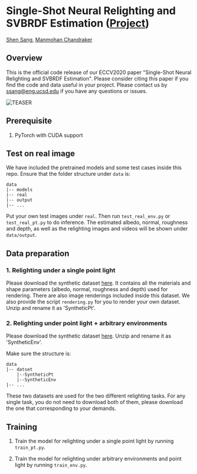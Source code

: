 # Single-Shot Neural Relighting and SVBRDF Estimation ([Project](http://cseweb.ucsd.edu/~viscomp/projects/ECCV20NeuralRelighting/))


[Shen Sang](https://sites.google.com/view/ssang), [Manmohan Chandraker](https://cseweb.ucsd.edu/~mkchandraker/)


## Overview

This is the official code release of our ECCV2020 paper "Single-Shot Neural Relighting and SVBRDF Estimation". Please consider citing this paper if you find the code and data useful in your project. Please contact us by ssang@eng.ucsd.edu if you have any questions or issues.



![TEASER](http://cseweb.ucsd.edu/~viscomp/projects/ECCV20NeuralRelighting/assets/teaser.png)



## Prerequisite
1. PyTorch with CUDA support



## Test on real image

We have included the pretrained models and some test cases inside this repo. Ensure that the folder structure under `data` is:

```
data
|-- models
|-- real
|-- output
|-- ...
```

Put your own test images under `real`. Then run `test_real_env.py` or `test_real_pt.py` to do inference. The estimated albedo, normal, roughness and depth, as well as the relighting images and videos will be shown under `data/output`.


## Data preparation

### 1. Relighting under a single point light
Please download the synthetic dataset [here](https://drive.google.com/file/d/1kmgPzBhhZpozNA7QH2FOmfM51m6CKwNc/view?usp=sharing). It contains all the materials and shape parameters (albedo, normal, roughness and depth) used for rendering. There are also image renderings included inside this dataset. We also provide the script `rendering.py` for you to render your own dataset. Unzip and rename it as 'SyntheticPt'.


### 2. Relighting under point light + arbitrary environments
Please download the synthetic dataset [here](http://cseweb.ucsd.edu/~viscomp/projects/SIGA18ShapeSVBRDF/Data.zip). Unzip and rename it as 'SyntheticEnv'.


Make sure the structure is:

```
data
|-- datset
    |--SyntheticPt
    |--SyntheticEnv
|-- ...
```

These two datasets are used for the two different relighting tasks. For any single task, you do not need to download both of them, please download the one that corresponding to your demands.


## Training

1. Train the model for relighting under a single point light by running `train_pt.py`.

2. Train the model for relighting under arbitrary environments and point light by running `train_env.py`.
